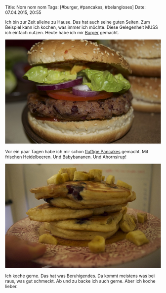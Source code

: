 Title: Nom nom nom
Tags: [#burger, #pancakes, #belangloses]
Date: 07.04.2015, 20:55

Ich bin zur Zeit alleine zu Hause. Das hat auch seine guten Seiten. Zum Beispiel kann ich kochen, was immer ich möchte. Diese Gelegenheit MUSS ich einfach nutzen. Heute habe ich mir [Burger](http://www.chefkoch.de/rezepte/2175571349333216/Vegetarische-Burger.html) gemacht.

![Lecker lecker Burger](/img/IMG_21.jpg)

Vor ein paar Tagen habe ich mir schon [fluffige Pancakes](http://munchies.vice.com/de/recipes/fluffige-pancakes) gemacht. Mit frischen Heidelbeeren. Und Babybananen. Und Ahornsirup!

![Lecker lecker Pancakes](/img/IMG_22.jpg)

Ich koche gerne. Das hat was Beruhigendes. Da kommt meistens was bei raus, was gut schmeckt. Ab und zu backe ich auch gerne. Aber ich koche lieber.
